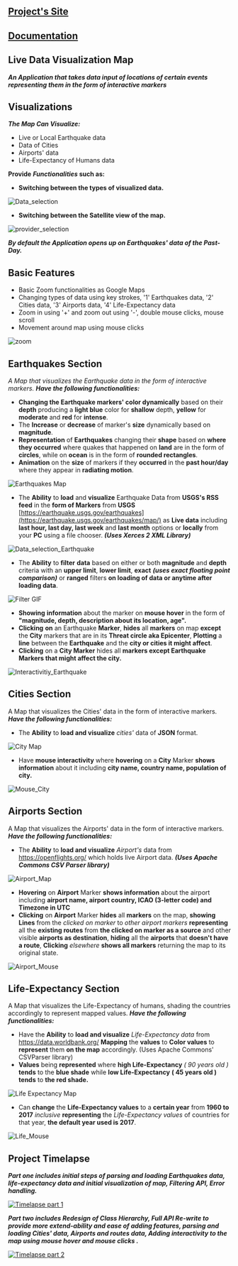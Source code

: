## [Project's Site](https://hisham-maged10.github.io/Live-Data-Map-Visualization-Application/)
## [Documentation](https://hisham-maged10.github.io/Live-Data-Map-Visualization-Application/documentation/overview-summary.html)
## Live Data Visualization Map  
***An Application that takes data input of locations of  certain events representing them in the form of interactive markers***

## Visualizations
***The Map Can Visualize:***

 - Live or Local Earthquake data
 - Data of Cities
 - Airports' data
 - Life-Expectancy of Humans data

**Provide** ***Functionalities* such as:**

 - **Switching between the types of visualized data.**

![Data_selection](gif/selection.gif)

 - **Switching between the Satellite view of the map.**

![provider_selection](gif/provider.gif)

***By default the Application opens up on Earthquakes' data of the Past-Day.***

## 
## Basic Features

 - Basic Zoom functionalities as Google Maps
 - Changing types of data using key strokes, '1' Earthquakes data, '2' Cities data, '3' Airports data, '4' Life-Expectancy data
 - Zoom in using '+' and zoom out using '-', double mouse clicks, mouse scroll
 - Movement around map using mouse clicks

 ![zoom](gif/zoom.gif)

## 

## Earthquakes Section
*A Map that visualizes the Earthquake data in the form of interactive markers.*
***Have the following functionalities:***

 - **Changing the Earthquake markers' color dynamically** based on their **depth** producing a **light blue** color for **shallow** depth, **yellow** for **moderate** and **red** for **intense**.
 - The **Increase** or **decrease** of marker's **size** dynamically based on **magnitude**.
 - **Representation** of **Earthquakes** changing their **shape** based on **where they occurred** where quakes that happened on **land** are in the form of **circles**, while on **ocean** is in the form of **rounded rectangles**.
 - **Animation** on the **size** of markers if they **occurred** in the **past hour/day** where they appear in **radiating motion**.
 
![Earthquakes Map](gif/map.gif)
 
 - The **Ability** to **load** and **visualize** Earthquake Data from **USGS's RSS feed** in the **form of Markers** from **USGS** [https://earthquake.usgs.gov/earthquakes](https://earthquake.usgs.gov/earthquakes/map/) as **Live data** including **last hour, last day, last week** and **last month** options or **locally** from your **PC** using a file chooser. ***(Uses Xerces 2 XML Library)***

 ![Data_selection_Earthquake](gif/data_earthquake.gif)
 
 - The **Ability** to **filter** **data** based on either or both **magnitude** and **depth** criteria with an **upper limit**, **lower limit**, **exact** ***(uses exact floating point comparison)*** or **ranged** filters **on loading of data or anytime after loading data**.
 
  ![Filter GIF](gif/filter_earthquake.gif)
 
 - **Showing** **information** about the marker on **mouse hover** in the form of **"magnitude, depth, description about its location, age".**
 - **Clicking** **on** an Earthquake **Marker**, **hides** all **markers** on map **except** the **City** markers that are in its **Threat circle aka Epicenter**, **Plotting** a **line** between the **Earthquake** and the **city or cities it might affect**.
 - **Clicking** on a **City Marker** hides all **markers except Earthquake Markers that might affect the city.**
 
 ![Interactivitiy_Earthquake](gif/mouse_earthquake.gif)
 
 ## 
 
## Cities Section
A Map that visualizes the Cities' data in the form of interactive markers.
***Have the following functionalities:***
 
 - The **Ability** to **load and visualize** *cities'* data of **JSON** format.
 
![City Map](gif/city.png)
 
 - Have **mouse interactivity** where **hovering** on a **City** Marker **shows information** about it including **city name, country name, population of city.**

![Mouse_City](gif/mouse_city.gif)

## 
## Airports Section
A Map that visualizes the Airports' data in the form of interactive markers.
***Have the following functionalities:***

 - The **Ability** to **load and visualize** *Airport's* data from https://openflights.org/ which holds live Airport data. ***(Uses Apache Commons CSV Parser library)***

![Airport_Map](gif/airport.png)

 - **Hovering** on **Airport** Marker **shows information** about the airport including **airport name, airport country, ICAO (3-letter code) and Timezone in UTC**
 - **Clicking** on **Airport** Marker **hides** all **markers** on the map, **showing Lines** from the *clicked on marker* to *other airport markers* **representing** all the **existing routes** from **the clicked on marker as a source** and other visible **airports as destination**, **hiding** all the **airports** that **doesn't have a route**, **Clicking** *elsewhere* **shows all markers** returning the map to its original state.

![Airport_Mouse](gif/mouse_airport.gif)

## 
## Life-Expectancy Section
A Map that visualizes the Life-Expectancy of humans, shading the countries accordingly to represent mapped values.
***Have the following functionalities:***

 - Have the **Ability** to **load and visualize** *Life-Expectancy data* from https://data.worldbank.org/ **Mapping** the **values** to **Color values** to **represent** them **on the map** accordingly. (Uses Apache Commons' CSVParser library)
 - **Values** being **represented** where **high Life-Expectancy** *( 90 years old )* **tends** to the **blue shade** while **low Life-Expectancy** **( 45 years old )** **tends** to **the red shade.**
 
 ![Life Expectancy Map](gif/life.png)

- Can **change** the **Life-Expectancy values** to a **certain year** from **1960 to 2017** *inclusive* **representing** the *Life-Expectancy values* of countries for that year, **the default year used is 2017**.

![Life_Mouse](gif/mouse_life.gif)

## 
## Project Timelapse
***Part one includes initial steps of parsing and loading Earthquakes data, life-expectancy data and initial visualization of map, Filtering API, Error handling.***

[![Timelapse part 1](http://img.youtube.com/vi/B0r_JLMiwho/0.jpg)](http://www.youtube.com/watch?v=B0r_JLMiwho "Timelapse part 1") 

***Part two includes Redesign of Class Hierarchy, Full API Re-write to provide more extend-ability and ease of adding features, parsing and loading Cities' data, Airports and routes data, Adding interactivity to the map using mouse hover and mouse clicks .***

[![Timelapse part 2](http://img.youtube.com/vi/hTVmPN7iGek/0.jpg)](http://www.youtube.com/watch?v=hTVmPN7iGek "Timelapse part 2")
